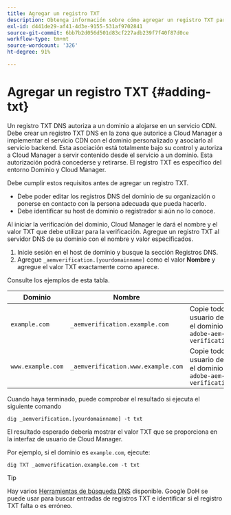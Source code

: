 ```yaml
---
title: Agregar un registro TXT
description: Obtenga información sobre cómo agregar un registro TXT para agregar un nombre de dominio personalizado en Cloud Manager.
exl-id: d441de29-af41-4d3e-9155-531af9702841
source-git-commit: 6bb7b2d056d501d83cf227adb239f7f40f87d0ce
workflow-type: tm+mt
source-wordcount: '326'
ht-degree: 91%

---
```


# Agregar un registro TXT {#adding-txt}

Un registro TXT DNS autoriza a un dominio a alojarse en un servicio CDN. Debe crear un registro TXT DNS en la zona que autorice a Cloud Manager a implementar el servicio CDN con el dominio personalizado y asociarlo al servicio backend. Esta asociación está totalmente bajo su control y autoriza a Cloud Manager a servir contenido desde el servicio a un dominio. Esta autorización podrá concederse y retirarse. El registro TXT es específico del entorno Dominio y Cloud Manager.

Debe cumplir estos requisitos antes de agregar un registro TXT.

* Debe poder editar los registros DNS del dominio de su organización o ponerse en contacto con la persona adecuada que pueda hacerlo.
* Debe identificar su host de dominio o registrador si aún no lo conoce.

Al iniciar la verificación del dominio, Cloud Manager le dará el nombre y el valor TXT que debe utilizar para la verificación. Agregue un registro TXT al servidor DNS de su dominio con el nombre y valor especificados.

1. Inicie sesión en el host de dominio y busque la sección Registros DNS.
1. Agregue `_aemverification.[yourdomainname]` como el valor **Nombre** y agregue el valor TXT exactamente como aparece.

Consulte los ejemplos de esta tabla.

| Dominio | Nombre | Valor TXT |
|--- |--- |---|
| `example.com` | `_aemverification.example.com` | Copie todo el valor que se muestra en la interfaz de usuario de Cloud Manager. Esto es específico para el dominio y el entorno. Por ejemplo:<br>`adobe-aem-verification=example.com/[program]/[env]/..*` |
| `www.example.com` | `_aemverification.www.example.com` | Copie todo el valor que se muestra en la interfaz de usuario de Cloud Manager. Esto es específico para el dominio y el entorno. Por ejemplo:<br>`adobe-aem-verification=www.example.com/[program]/[env]/..*` |

Cuando haya terminado, puede comprobar el resultado si ejecuta el siguiente comando

```shell
dig _aemverification.[yourdomainname] -t txt
```

El resultado esperado debería mostrar el valor TXT que se proporciona en la interfaz de usuario de Cloud Manager.

Por ejemplo, si el dominio es `example.com`, ejecute:

```shell
dig TXT _aemverification.example.com -t txt
```

>[!TIP]
>
>Hay varios [Herramientas de búsqueda DNS](https://www.ultratools.com/tools/dnsLookup) disponible. Google DoH se puede usar para buscar entradas de registros TXT e identificar si el registro TXT falta o es erróneo.
